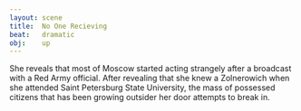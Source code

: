 ```yaml
---
layout: scene
title:  No One Recieving
beat:   dramatic
obj:    up
---
```


She reveals that most of Moscow started acting strangely after a broadcast with a Red Army official.
After revealing that she knew a Zolnerowich when she attended Saint Petersburg State University,
the mass of possessed citizens that has been growing outsider her door attempts to break in.



















